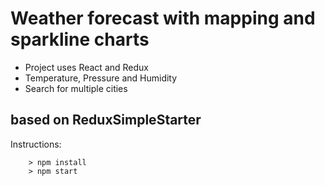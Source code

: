 # Weather forecast with mapping and sparkline charts
* Project uses React and Redux
* Temperature, Pressure and Humidity
* Search for multiple cities

## based on ReduxSimpleStarter
Instructions:
```
	> npm install
	> npm start
```
